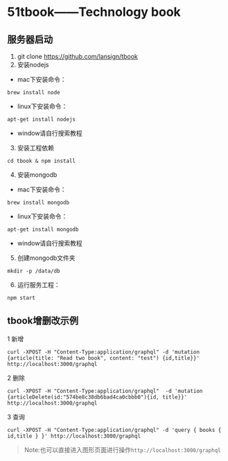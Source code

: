 # 51tbook——Technology book

## 服务器启动
1. git clone https://github.com/lansign/tbook
2. 安装nodejs
  * mac下安装命令：
  ```shell
  brew install node
  ```
  * linux下安装命令：
  ```shell
  apt-get install nodejs
  ```
  * window请自行搜索教程
3. 安装工程依赖

  ```shell
  cd tbook & npm install
  ```
4. 安装mongodb  
  * mac下安装命令：
  ```shell
  brew install mongodb
  ```
  * linux下安装命令：
  ```shell
  apt-get install mongodb
  ```
  * window请自行搜索教程
5. 创建mongodb文件夹

  ```shell
  mkdir -p /data/db
  ```
6. 运行服务工程：

  ```shell
  npm start
  ```

## tbook增删改示例
1 新增
```shell
curl -XPOST -H "Content-Type:application/graphql" -d 'mutation {article(title: "Read two book", content: "test") {id,title}}' http://localhost:3000/graphql
```
2 删除
```shell
curl -XPOST -H "Content-Type:application/graphql"  -d 'mutation {articleDelete(id:"574be8c38db6bad4ca0cbbb0"){id, title}}' http://localhost:3000/graphql
```
3 查询
```shell
curl -XPOST -H "Content-Type:application/graphql" -d 'query { books { id,title } }' http://localhost:3000/graphql
```

> Note:也可以直接进入图形页面进行操作`http://localhost:3000/graphql`